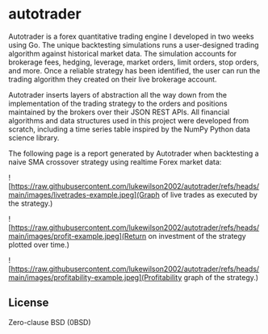 # autotrader
Autotrader is a forex quantitative trading engine I developed in two weeks using Go. The unique backtesting simulations runs a user-designed trading algorithm against historical market data. The simulation accounts for brokerage fees, hedging, leverage, market orders, limit orders, stop orders, and more. Once a reliable strategy has been identified, the user can run the trading algorithm they created on their live brokerage account.

Autotrader inserts layers of abstraction all the way down from the implementation of the trading strategy to the orders and positions maintained by the brokers over their JSON REST APIs. All financial algorithms and data structures used in this project were developed from scratch, including a time series table inspired by the NumPy Python data science library.

The following page is a report generated by Autotrader when backtesting a naive SMA crossover strategy using realtime Forex market data:

![https://raw.githubusercontent.com/lukewilson2002/autotrader/refs/heads/main/images/livetrades-example.jpeg](Graph of live trades as executed by the strategy.)

![https://raw.githubusercontent.com/lukewilson2002/autotrader/refs/heads/main/images/profit-example.jpeg](Return on investment of the strategy plotted over time.)

![https://raw.githubusercontent.com/lukewilson2002/autotrader/refs/heads/main/images/profitability-example.jpeg](Profitability graph of the strategy.)

## License

Zero-clause BSD (0BSD)
